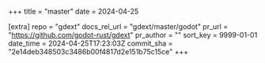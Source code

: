 +++
title = "master"
date = 2024-04-25

[extra]
repo = "gdext"
docs_rel_url = "gdext/master/godot"
pr_url = "https://github.com/godot-rust/gdext"
pr_author = ""
sort_key = 9999-01-01
date_time = 2024-04-25T17:23:03Z
commit_sha = "2e14deb348503c3486b00f4817d2e151b75c15ce"
+++


